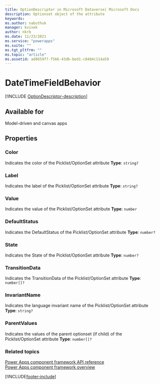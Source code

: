 ```yaml
---
title: OptionDescriptor in Microsoft Dataverse| Microsoft Docs
description: Optionset object of the attribute
keywords:
ms.author: nabuthuk
manager: kvivek
author: nkrb
ms.date: 11/23/2021
ms.service: "powerapps"
ms.suite: ""
ms.tgt_pltfrm: ""
ms.topic: "article"
ms.assetid: ad8659f7-f566-43db-bed1-c8484c114a59
---
```


# DateTimeFieldBehavior

[!INCLUDE [OptionDescriptor-description](includes/OptionDescriptor-description.md)]

## Available for

Model-driven and canvas apps

## Properties

### Color

Indicates the color of the Picklist/OptionSet attribute
**Type**: `string?`

### Label

Indicates the label of the Picklist/OptionSet attribute
**Type**: `string?`

### Value

Indicates the value of the Picklist/OptionSet attribute
**Type**: `number`

### DefaultStatus

Indicates the DefaultStatus of the Picklist/OptionSet attribute
**Type**: `number?`

### State

Indicates the State of the Picklist/OptionSet attribute
**Type**: `number?`

### TransitionData

Indicates the TransitionData of the Picklist/OptionSet attribute
**Type**: `number[]?`

### InvariantName

Indicates the language invariant name of the Picklist/OptionSet attribute
**Type**: `string?`

### ParentValues

Indicates the values of the parent optionset (if child) of the Picklist/OptionSet attribute
**Type**: `number[]?`

### Related topics

[Power Apps component framework API reference](../reference/index.md)<br/>
[Power Apps component framework overview](../overview.md)

[!INCLUDE[footer-include](../../../includes/footer-banner.md)]
